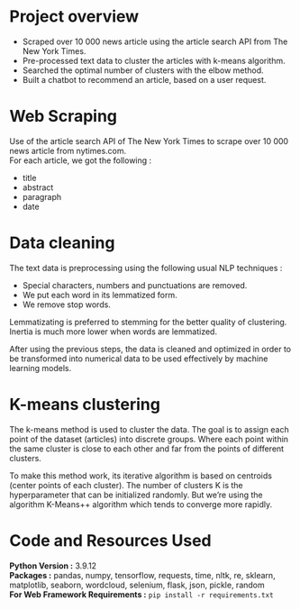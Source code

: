 # Project overview

* Scraped over 10 000 news article using the article search API from The New York Times.
* Pre-processed text data to cluster the articles with k-means algorithm. 
* Searched the optimal number of clusters with the elbow method.
* Built a chatbot to recommend an article, based on a user request.

# Web Scraping

Use of the article search API of The New York Times to scrape over 10 000 news article from nytimes.com.                                   
For each article, we got the following :
*	title
*	abstract
*	paragraph
*	date

# Data cleaning

The text data is preprocessing using the following usual NLP techniques :
* Special characters, numbers and punctuations are removed.
* We put each word in its lemmatized form.
* We remove stop words.

Lemmatizating is preferred to stemming for the better quality of clustering. Inertia is much more lower
when words are lemmatized.

After using the previous steps, the data is cleaned and optimized in order to be transformed into numerical data to be used effectively by machine learning models.

# K-means clustering 

The k-means method is used to cluster the data. The goal is to assign each point of the dataset (articles) into discrete groups. Where each point within the same cluster is close to each other and far from the points of different clusters.

To make this method work, its iterative algorithm is based on centroids (center points of each cluster). The number of clusters K is the hyperparameter that can be initialized randomly. But we’re using the algorithm K-Means++ algorithm which tends to converge more rapidly. 

# Code and Resources Used 

**Python Version :** 3.9.12                                                                 
**Packages :** pandas, numpy, tensorflow, requests, time, nltk, re, sklearn, matplotlib, seaborn, wordcloud, selenium, flask, json, pickle, random                                
**For Web Framework Requirements :**  ```pip install -r requirements.txt```                               
